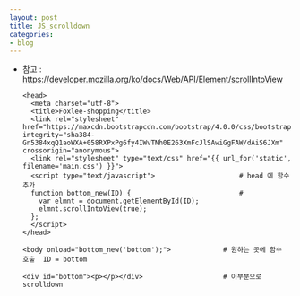 ```yaml
---
layout: post
title: JS_scrolldown
categories:
- blog
---
```

* 참고 : https://developer.mozilla.org/ko/docs/Web/API/Element/scrollIntoView

      <head>
        <meta charset="utf-8">
        <title>Foxlee-shopping</title>
        <link rel="stylesheet" href="https://maxcdn.bootstrapcdn.com/bootstrap/4.0.0/css/bootstrap.min.css" integrity="sha384-Gn5384xqQ1aoWXA+058RXPxPg6fy4IWvTNh0E263XmFcJlSAwiGgFAW/dAiS6JXm" crossorigin="anonymous">
        <link rel="stylesheet" type="text/css" href="{{ url_for('static', filename='main.css') }}">
        <script type="text/javascript">                     # head 에 함수 추가
        function bottom_new(ID) {                           # 
          var elmnt = document.getElementById(ID);
          elmnt.scrollIntoView(true);
        };
        </script>
      </head>
      
      <body onload="bottom_new('bottom');">             # 원하는 곳에 함수 호출  ID = bottom
      
      <div id="bottom"><p></p></div>                    # 이부분으로 scrolldown 
      
